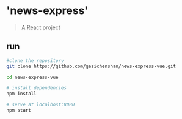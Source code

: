 # 'news-express'

> A React project

## run


``` bash
#clone the repository
git clone https://github.com/gezichenshan/news-express-vue.git

cd news-express-vue

# install dependencies
npm install

# serve at localhost:8080
npm start

```
